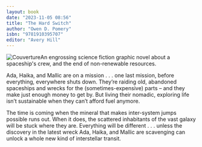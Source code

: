 ```yaml
---
layout: book
date: "2023-11-05 08:56"
title: "The Hard Switch"
author: "Owen D. Pomery"
isbn: "9781910395707"
editor: "Avery Hill"
---
```

![Couverture](/img/9781910395707.jpeg)An engrossing science fiction graphic novel about a spaceship's crew, and the end of non-renewable resources.

Ada, Haika, and Mallic are on a mission . . . one last mission, before everything, everywhere shuts down. They’re raiding old, abandoned spaceships and wrecks for the (sometimes-expensive) parts – and they make just enough money to get by. But living their nomadic, exploring life isn’t sustainable when they can’t afford fuel anymore.

The time is coming when the mineral that makes inter-system jumps possible runs out. When it does, the scattered inhabitants of the vast galaxy will be stuck where they are. Everything will be different . . . unless the discovery in the latest wreck Ada, Haika, and Mallic are scavenging can unlock a whole new kind of interstellar transit.